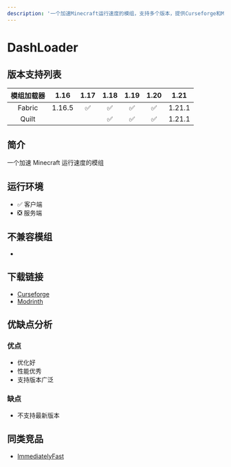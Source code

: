 ```yaml
--- 
description: '一个加速Minecraft运行速度的模组，支持多个版本，提供Curseforge和Modrinth下载渠道'
---
```


# DashLoader

## 版本支持列表

|模组加载器|1.16|1.17|1.18|1.19|1.20|1.21|
|:-:|:-:|:-:|:-:|:-:|:-:|:-:|
|Fabric|1.16.5|✅|✅|✅|✅|1.21.1|
|Quilt|||✅|✅|✅|1.21.1|


## 简介

一个加速 Minecraft 运行速度的模组

## 运行环境

- ✅ 客户端
- ❎ 服务端

## 不兼容模组

-

## 下载链接

- [Curseforge](https://www.curseforge.com/minecraft/mc-mods/dashloader)
- [Modrinth](https://modrinth.com/mod/dashloader)

## 优缺点分析

### 优点

- 优化好
- 性能优秀
- 支持版本广泛

### 缺点

- 不支持最新版本

## 同类竞品

- [ImmediatelyFast](/mod/immediatelyfast.md)

<Giscus />
